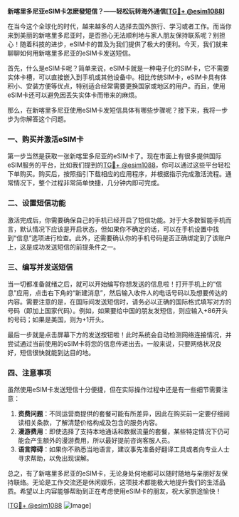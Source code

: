 **新喀里多尼亚eSIM卡怎麽發短信？——轻松玩转海外通信[[TG💪+ @esim1088](https://t.me/s/esim1088)]**

在当今这个全球化的时代，越来越多的人选择去国外旅行、学习或者工作。而当你来到美丽的新喀里多尼亚时，是否担心无法顺利地与家人朋友保持联系呢？别担心！随着科技的进步，eSIM卡的普及为我们提供了极大的便利。今天，我们就来聊聊如何用新喀里多尼亚的eSIM卡发送短信。

首先，什么是eSIM卡呢？简单来说，eSIM卡就是一种电子化的SIM卡，它不需要实体卡槽，可以直接嵌入到手机或其他设备中。相比传统SIM卡，eSIM卡具有体积小、安装方便等优点，特别适合经常需要更换国家或地区的用户。而且，使用eSIM卡还可以避免因丢失实体卡而带来的麻烦。

那么，在新喀里多尼亚使用eSIM卡发短信具体有哪些步骤呢？接下来，我将一步步为你解答这个问题。

### 一、购买并激活eSIM卡

第一步当然是获取一张新喀里多尼亚的eSIM卡了。现在市面上有很多提供国际eSIM服务的平台，比如我们提到的[TG💪+ @esim1088](https://t.me/s/esim1088)，你可以通过这些平台轻松下单购买。购买后，按照指引下载相应的应用程序，并根据指示完成激活流程。通常情况下，整个过程非常简单快捷，几分钟内即可完成。

### 二、设置短信功能

激活完成后，你需要确保自己的手机已经开启了短信功能。对于大多数智能手机而言，默认情况下应该是开启状态，但如果你不确定的话，可以在手机设置中找到“信息”选项进行检查。此外，还需要确认你的手机号码是否正确绑定到了该账户上，这是成功发送短信的前提条件之一。

### 三、编写并发送短信

当一切都准备就绪之后，就可以开始编写你想发送的信息啦！打开手机上的“信息”应用，点击右下角的“新建消息”，然后输入收件人的电话号码以及想要传达的内容。需要注意的是，在国际间发送短信时，请务必以正确的国际格式填写对方的号码（即加上国家代码）。例如，如果要给中国的朋友发短信，则应输入+86开头的号码；如果是美国，则为+1开头。

最后一步就是点击屏幕下方的发送按钮啦！此时系统会自动检测网络连接情况，并尝试通过当前使用的eSIM卡将您的信息传递出去。一般来说，只要网络状况良好，短信很快就能到达目的地。

### 四、注意事项

虽然使用eSIM卡发送短信十分便捷，但在实际操作过程中还是有一些细节需要注意：

1. **资费问题**：不同运营商提供的套餐可能有所差异，因此在购买前一定要仔细阅读相关条款，了解清楚价格构成及包含的服务内容。
2. **漫游费用**：即使选择了支持本地通话和数据流量的套餐，某些特定情况下仍可能会产生额外的漫游费用，所以最好提前咨询客服人员。
3. **语言障碍**：如果你不熟悉当地语言，建议事先准备好翻译工具或者向专业人士寻求帮助，以免出现误解。

总之，有了新喀里多尼亚的eSIM卡，无论身处何地都可以随时随地与亲朋好友保持联络。无论是工作交流还是休闲娱乐，这项技术都能极大地提升我们的生活品质。希望以上内容能够帮助到正在考虑使用eSIM卡的朋友，祝大家旅途愉快！

[[TG💪+ @esim1088](https://t.me/s/esim1088) ![Image](https://i.postimg.cc/4NQfJmqS/Snipaste-2025-05-13-00-14-12.png)]